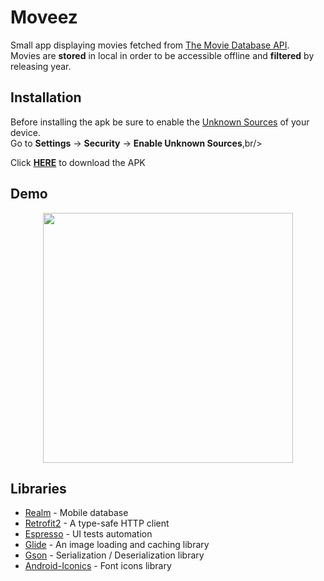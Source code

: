 # Moveez

Small app displaying movies fetched from [The Movie Database API](https://developers.themoviedb.org/3/getting-started/introduction).<br/>
Movies are **stored** in local in order to be accessible offline and **filtered** by releasing year.

## Installation

Before installing the apk be sure to enable the [Unknown Sources](https://www.androidcentral.com/unknown-sources) of your device.<br/>
Go to **Settings** -> **Security** -> **Enable Unknown Sources**,br/>

Click [**HERE**](https://www.dropbox.com/s/uiu48px6fls89c0/app-release-unsigned.apk?dl=0) to download the APK

## Demo

<p align="center">
  <img src="/ui/demo_app.gif" width="400"/>
</p>

## Libraries

* [Realm](https://github.com/realm/realm-java) - Mobile database
* [Retrofit2](https://github.com/square/retrofit) - A type-safe HTTP client
* [Espresso](https://developer.android.com/training/testing/espresso/) - UI tests automation
* [Glide](https://github.com/bumptech/glide) - An image loading and caching library
* [Gson](https://github.com/google/gson) - Serialization / Deserialization library
* [Android-Iconics](https://github.com/mikepenz/Android-Iconics) - Font icons library


